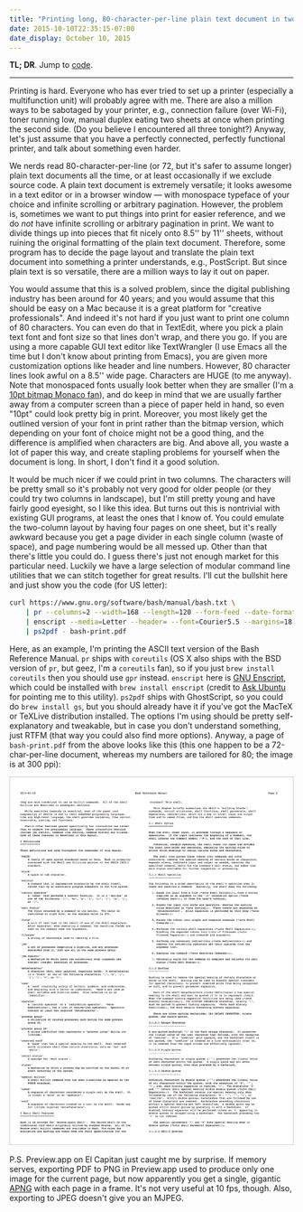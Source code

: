 ```yaml
---
title: "Printing long, 80-character-per-line plain text document in two columns"
date: 2015-10-10T22:35:15-07:00
date_display: October 10, 2015
---
```


**TL; DR**. Jump to [code](#code).

---

Printing is hard. Everyone who has ever tried to set up a printer (especially a multifunction unit) will probably agree with me. There are also a million ways to be sabotaged by your printer, e.g., connection failure (over Wi-Fi), toner running low, manual duplex eating two sheets at once when printing the second side. (Do you believe I encountered all three tonight?) Anyway, let's just assume that you have a perfectly connected, perfectly functional printer, and talk about something even harder.

We nerds read 80-character-per-line (or 72, but it's safer to assume longer) plain text documents all the time, or at least occasionally if we exclude source code. A plain text document is extremely versatile; it looks awesome in a text editor or in a browser window — with monospace typeface of your choice and infinite scrolling or arbitrary pagination. However, the problem is, sometimes we want to put things into print for easier reference, and we do *not* have infinite scrolling or arbitrary pagination in print. We want to divide things up into pieces that fit nicely onto 8.5'' by 11'' sheets, without ruining the original formatting of the plain text document. Therefore, some program has to decide the page layout and translate the plain text document into something a printer understands, e.g., PostScript. But since plain text is so versatile, there are a million ways to lay it out on paper.

You would assume that this is a solved problem, since the digital publishing industry has been around for 40 years; and you would assume that this should be easy on a Mac because it is a great platform for "creative professionals". And indeed it's not hard if you just want to print one column of 80 characters. You can even do that in TextEdit, where you pick a plain text font and font size so that lines don't wrap, and there you go. If you are using a more capable GUI text editor like TextWrangler (I use Emacs all the time but I don't know about printing from Emacs), you are given more customization options like header and line numbers. However, 80 character lines look awful on a 8.5'' wide page. Characters are HUGE (to me anyway). Note that monospaced fonts usually look better when they are smaller (I'm a [10pt bitmap Monaco fan](/blog/2015-08-31-after-all-these-years-10pt-non-anti-aliased-monaco-is-still-the-best.html)), and do keep in mind that we are usually farther away from a computer screen than a piece of paper held in hand, so even "10pt" could look pretty big in print. Moreover, you most likely get the outlined version of your font in print rather than the bitmap version, which depending on your font of choice might not be a good thing, and the difference is amplified when characters are big. And above all, you waste a lot of paper this way, and create stapling problems for yourself when the document is long. In short, I don't find it a good solution.

It would be much nicer if we could print in two columns. The characters will be pretty small so it's probably not very good for older people (or they could try two columns in landscape), but I'm still pretty young and have fairly good eyesight, so I like this idea. But turns out this is nontrivial with existing GUI programs, at least the ones that I know of. You could emulate the two-column layout by having four pages on one sheet, but it's really awkward because you get a page divider in each single column (waste of space), and page numbering would be all messed up. Other than that there's little you could do. I guess there's just not enough market for this particular need. Luckily we have a large selection of modular command line utilities that we can stitch together for great results. I'll cut the bullshit here and just show you the <span id="code">code</span> (for US letter):

```bash
curl https://www.gnu.org/software/bash/manual/bash.txt \
    | pr --columns=2 --width=168 --length=120 --form-feed --date-format=%Y-%m-%d --header="Bash Reference Manual" - \
    | enscript --media=Letter --header= --font=Courier5.5 --margins=18:18:0:18 --output - \
    | ps2pdf - bash-print.pdf
```

Here, as an example, I'm printing the ASCII text version of the Bash Reference Manual. `pr` ships with `coreutils` (OS X also ships with the BSD version of `pr`, but geez, I'm a `coreutils` fan), so if you just `brew install coreutils` then you should use `gpr` instead. `enscript` here is [GNU Enscript](https://www.gnu.org/software/enscript/), which could be installed with `brew install enscript` (credit to [Ask Ubuntu](https://askubuntu.com/questions/27097/) for pointing me to this utility). `ps2pdf` ships with GhostScript, so you could do `brew install gs`, but you should already have it if you've got the MacTeX or TeXLive distribution installed. The options I'm using should be pretty self-explanatory and tweakable, but in case you don't understand something, just RTFM (that way you could also find more options). Anyway, a page of `bash-print.pdf` from the above looks like this (this one happen to be a 72-char-per-line document, whereas my numbers are tailored for 80; the image is at 300 ppi):

![Sample page from `bash-print.pdf` generated above. I drew a black, one-pixel border so you could tell the page from the background.](/img/20151010-bash-print-sample-page.png)

P.S. Preview.app on El Capitan just caught me by surprise. If memory serves, exporting PDF to PNG in Preview.app used to produce only one image for the current page, but now apparently you get a single, gigantic [APNG](https://en.wikipedia.org/wiki/APNG) with each page in a frame. It's not very useful at 10 fps, though. Also, exporting to JPEG doesn't give you an MJPEG.
